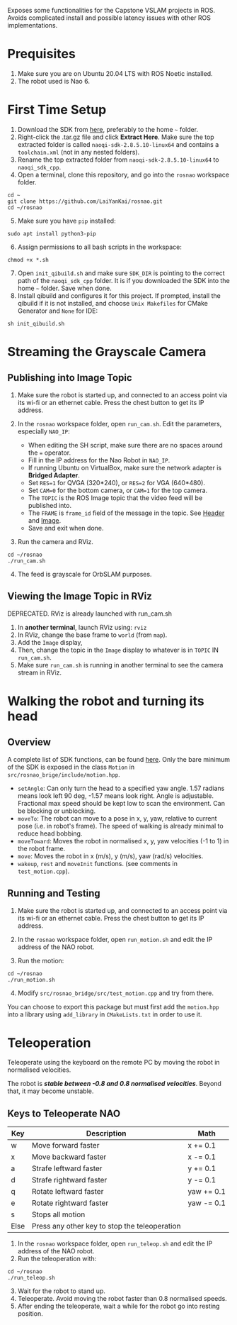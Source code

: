 Exposes some functionalities for the Capstone VSLAM projects in ROS.
Avoids complicated install and possible latency issues with other ROS implementations.

# Prequisites
1. Make sure you are on Ubuntu 20.04 LTS with ROS Noetic installed.
2. The robot used is Nao 6.

# First Time Setup
1. Download the SDK from [here](https://community-static.aldebaran.com/resources/2.8.5/naoqi-sdk-2.8.5.10-linux64.tar.gz), preferably to the home `~` folder.
2. Right-click the .tar.gz file and click **Extract Here**. Make sure the top extracted folder is called `naoqi-sdk-2.8.5.10-linux64` and contains a `toolchain.xml` (not in any nested folders).
3. Rename the top extracted folder from `naoqi-sdk-2.8.5.10-linux64` to `naoqi_sdk_cpp`.
4. Open a terminal, clone this repository, and go into the `rosnao` workspace folder.
```
cd ~
git clone https://github.com/LaiYanKai/rosnao.git
cd ~/rosnao
```
5. Make sure you have `pip` installed:
```
sudo apt install python3-pip
```
6. Assign permissions to all bash scripts in the workspace:
```
chmod +x *.sh
```
7. Open `init_qibuild.sh`  and make sure `SDK_DIR` is pointing to the correct path of the `naoqi_sdk_cpp` folder. It is if you downloaded the SDK into the home `~` folder. Save when done.
8. Install qibuild and configures it for this project. If prompted, install the qibuild if it is not installed, and choose `Unix Makefiles` for CMake Generator and `None` for IDE:
```
sh init_qibuild.sh
```

# Streaming the Grayscale Camera
## Publishing into Image Topic
1. Make sure the robot is started up, and connected to an access point via its wi-fi or an ethernet cable. Press the chest button to get its IP address.
2. In the `rosnao` workspace folder, open `run_cam.sh`. Edit the parameters, especially `NAO_IP`:
   * When editing the SH script, make sure there are no spaces around the `=` operator.
   * Fill in the IP address for the Nao Robot in `NAO_IP`.
   * If running Ubuntu on VirtualBox, make sure the network adapter is **Bridged Adapter**.
   * Set `RES=1` for QVGA (320\*240), or `RES=2` for VGA (640\*480).
   * Set `CAM=0` for the bottom camera, or `CAM=1` for the top camera.
   * The `TOPIC` is the ROS Image topic that the video feed will be published into.
   * The `FRAME` is `frame_id` field of the message in the topic. See [Header](http://docs.ros.org/en/noetic/api/std_msgs/html/msg/Header.html) and [Image](http://docs.ros.org/en/noetic/api/sensor_msgs/html/msg/Image.html).
   * Save and exit when done.


3. Run the camera and RViz.
```
cd ~/rosnao
./run_cam.sh
```
4. The feed is grayscale for OrbSLAM purposes.
## Viewing the Image Topic in RViz
DEPRECATED. RViz is already launched with run_cam.sh
1. In **another terminal**, launch RViz using:
```rviz```
2. In RViz, change the base frame to `world` (from `map`).
3. Add the `Image` display,
4. Then, change the topic in the `Image` display to whatever is in `TOPIC` IN `run_cam.sh`.
5. Make sure `run_cam.sh` is running in another terminal to see the camera stream in RViz.

# Walking the robot and turning its head
## Overview
A complete list of SDK functions, can be found [here](http://doc.aldebaran.com/2-8/naoqi/motion/control-walk-api.html#control-walk-api).
Only the bare minimum of the SDK is exposed in the class `Motion` in `src/rosnao_brige/include/motion.hpp`. 
- `setAngle`: Can only turn the head to a specified yaw angle. 1.57 radians means look left 90 deg, -1.57 means look right. Angle is adjustable. Fractional max speed should be kept low to scan the environment. Can be blocking or unblocking.
- `moveTo`: The robot can move to a pose in x, y, yaw, relative to current pose (i.e. in robot's frame). The speed of walking is already minimal to reduce head bobbing.
- `moveToward`: Moves the robot in normalised x, y, yaw velocities (-1 to 1) in the robot frame.
- `move`: Moves the robot in x (m/s), y (m/s), yaw (rad/s) velocities.
- `wakeup`, `rest` and `moveInit` functions. (see comments in `test_motion.cpp`).

## Running and Testing
1. Make sure the robot is started up, and connected to an access point via its wi-fi or an ethernet cable. Press the chest button to get its IP address.

2. In the `rosnao` workspace folder, open `run_motion.sh` and edit the IP address of the NAO robot.

3. Run the motion:
```
cd ~/rosnao
./run_motion.sh
```
4. Modify `src/rosnao_bridge/src/test_motion.cpp` and try from there.

You can choose to export this package but must first add the `motion.hpp` into a library using `add_library` in `CMakeLists.txt` in order to use it.

# Teleoperation
Teleoperate using the keyboard on the remote PC by moving the robot in normalised velocities.

The robot is ***stable between -0.8 and 0.8 normalised velocities***. Beyond that, it may become unstable.

## Keys to Teleoperate NAO
| Key    | Description                                    | Math        |
| ---    | ---                                            | ---         |
|  w     | Move forward faster                            | x += 0.1    |
|  x     | Move backward faster                           | x -= 0.1    |
|  a     | Strafe leftward faster                         | y += 0.1    |
|  d     | Strafe rightward faster                        | y -= 0.1    |
|  q     | Rotate leftward faster                         | yaw += 0.1  |
|  e     | Rotate rightward faster                        | yaw -= 0.1  |
|  s     | Stops all motion                               |             |
|  Else  | Press any other key to stop the teleoperation  |             |



1. In the `rosnao` workspace folder, open `run_teleop.sh` and edit the IP address of the NAO robot.
2. Run the teleoperation with:
```
cd ~/rosnao
./run_teleop.sh
```
3. Wait for the robot to stand up.
4. Teleoperate. Avoid moving the robot faster than 0.8 normalised speeds.
5. After ending the teleoperate, wait a while for the robot go into resting position.
